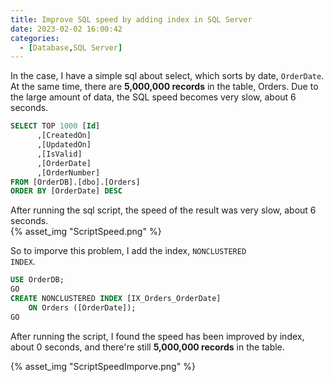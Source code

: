 ```yaml
---
title: Improve SQL speed by adding index in SQL Server
date: 2023-02-02 16:00:42
categories:
  - [Database,SQL Server]
---
```

In the case, I have a simple sql about select, which sorts by date, <code>OrderDate</code>. At the same time, there are **5,000,000 records** in the table, Orders. Due to the large amount of data, the SQL speed becomes very slow, about 6 seconds.

```sql
SELECT TOP 1000 [Id]
      ,[CreatedOn]
      ,[UpdatedOn]
      ,[IsValid]
      ,[OrderDate]
      ,[OrderNumber]
FROM [OrderDB].[dbo].[Orders]
ORDER BY [OrderDate] DESC
```
After running the sql script, the speed of the result was very slow, about 6 seconds.  
{% asset_img "ScriptSpeed.png" %}

So to imporve this problem, I add the index,  <code>NONCLUSTERED INDEX</code>.

```sql
USE OrderDB;  
GO  
CREATE NONCLUSTERED INDEX [IX_Orders_OrderDate]  
    ON Orders ([OrderDate]);   
GO 
```

After running the script, I found the speed has been improved by index, about 0 seconds, and there're still **5,000,000 records** in the table.

{% asset_img "ScriptSpeedImporve.png" %}

